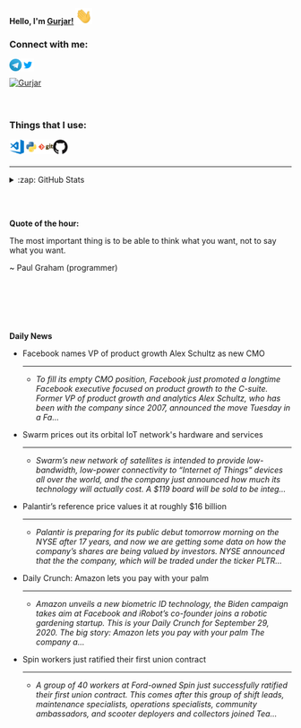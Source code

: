 #### Hello, I'm [Gurjar!](https://GurjarKing.github.io) <img src="https://raw.githubusercontent.com/ABSphreak/ABSphreak/master/gifs/Hi.gif" width="30px"></h2>


### Connect with me:

[<img align="left" alt="Gurjar | Telegram" width="22px" src="https://raw.githubusercontent.com/github/explore/80688e429a7d4ef2fca1e82350fe8e3517d3494d/topics/telegram/telegram.png" />][Telegram]
[<img align="left" alt="Gurjar | Twitter" width="22px" src="https://raw.githubusercontent.com/github/explore/80688e429a7d4ef2fca1e82350fe8e3517d3494d/topics/twitter/twitter.png" />][Twitter]
<br >
<br >
<a href="https://github.com/GurjarKing"><img src="https://komarev.com/ghpvc/?username=GurjarKing" alt="Gurjar" /></a> <br />
<br />
<br />
<!-- <br >

![](https://visitor-badge.glitch.me/badge?page_id=GurjarKing)

<br /> -->

### Things that I use:

[<img align="left" alt="Visual Studio Code" width="26px" src="https://raw.githubusercontent.com/github/explore/80688e429a7d4ef2fca1e82350fe8e3517d3494d/topics/visual-studio-code/visual-studio-code.png" />][VSCode]
[<img align="left" alt="Python" width="26px" src="https://raw.githubusercontent.com/github/explore/80688e429a7d4ef2fca1e82350fe8e3517d3494d/topics/python/python.png" />][Python]
[<img align="left" alt="Git" width="26px" src="https://raw.githubusercontent.com/github/explore/80688e429a7d4ef2fca1e82350fe8e3517d3494d/topics/git/git.png" />][Git]
[<img align="left" alt="GitHub" width="26px" src="https://raw.githubusercontent.com/github/explore/78df643247d429f6cc873026c0622819ad797942/topics/github/github.png" />][Github]

<br />
<br />

---
<details>
  <summary>:zap: GitHub Stats</summary>

<img align="left" alt="Gurjar's Github Stats" src="https://github-readme-stats.vercel.app/api?username=GurjarKing&show_icons=true&hide_border=true&count_private=true&include_all_commit=true&theme=algolia" />

</details>

<!-- ### 🔔 My latest tweet
<a href="https://twitter.com/Gurjar_King43" target="_blank">
	<img src="https://github.com/GurjarKing/GurjarKing/raw/master/tweet.png" width="70%" align="center" alt="Click to view on Twitter" title="My latest tweet, as an image"/>
</a> -->
<br>

<pre>

</pre>

**Quote of the hour:**

The most important thing is to be able to think what you want, not to say what you want.

~ Paul Graham (programmer)
<pre>

</pre>
<br>
<pre>


</pre>
<strong>Daily News</strong>
  
  - Facebook names VP of product growth Alex Schultz as new CMO
     <hr/>
     
      - *To fill its empty CMO position, Facebook just promoted a longtime Facebook executive focused on product growth to the C-suite. Former VP of product growth and analytics Alex Schultz, who has been with the company since 2007, announced the move Tuesday in a Fa…*
     
  - Swarm prices out its orbital IoT network's hardware and services
      <hr/>
      
      - *Swarm’s new network of satellites is intended to provide low-bandwidth, low-power connectivity to “Internet of Things” devices all over the world, and the company just announced how much its technology will actually cost. A $119 board will be sold to be integ…*
      
  - Palantir’s reference price values it at roughly $16 billion
      <hr/>
      
      - *Palantir is preparing for its public debut tomorrow morning on the NYSE after 17 years, and now we are getting some data on how the company’s shares are being valued by investors. NYSE announced that the the company, which will be traded under the ticker PLTR…*
      
  - Daily Crunch: Amazon lets you pay with your palm
      <hr/>
      
      - *Amazon unveils a new biometric ID technology, the Biden campaign takes aim at Facebook and iRobot’s co-founder joins a robotic gardening startup. This is your Daily Crunch for September 29, 2020. The big story: Amazon lets you pay with your palm The company a…*
       
  - Spin workers just ratified their first union contract
      <hr/>
       
       - *A group of 40 workers at Ford-owned Spin just successfully ratified their first union contract. This comes after this group of shift leads, maintenance specialists, operations specialists, community ambassadors, and scooter deployers and collectors joined Tea…*
      

<br />

[VSCode]: https://code.visualstudio.com/
[Python]: https://www.python.org/
[Git]: https://git-scm.com/
[Github]: https://github.com/
[Telegram]: https://t.me/Gurjar_King/
[Twitter]: https://twitter.com/Gurjar_King43/
